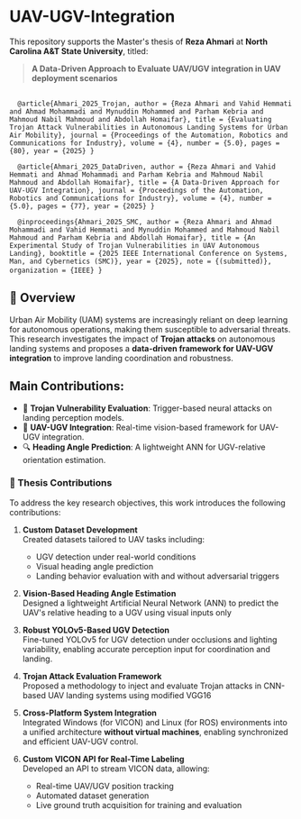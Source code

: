 # UAV-UGV-Integration

This repository supports the Master's thesis of **Reza Ahmari** at **North Carolina A&T State University**, titled:

> **A Data-Driven Approach to Evaluate UAV/UGV integration in UAV deployment scenarios**

<pre> <code>
  @article{Ahmari_2025_Trojan, author = {Reza Ahmari and Vahid Hemmati and Ahmad Mohammadi and Mynuddin Mohammed and Parham Kebria and Mahmoud Nabil Mahmoud and Abdollah Homaifar}, title = {Evaluating Trojan Attack Vulnerabilities in Autonomous Landing Systems for Urban Air Mobility}, journal = {Proceedings of the Automation, Robotics and Communications for Industry}, volume = {4}, number = {5.0}, pages = {80}, year = {2025} } 
  
  @article{Ahmari_2025_DataDriven, author = {Reza Ahmari and Vahid Hemmati and Ahmad Mohammadi and Parham Kebria and Mahmoud Nabil Mahmoud and Abdollah Homaifar}, title = {A Data-Driven Approach for UAV-UGV Integration}, journal = {Proceedings of the Automation, Robotics and Communications for Industry}, volume = {4}, number = {5.0}, pages = {77}, year = {2025} } 
  
  @inproceedings{Ahmari_2025_SMC, author = {Reza Ahmari and Ahmad Mohammadi and Vahid Hemmati and Mynuddin Mohammed and Mahmoud Nabil Mahmoud and Parham Kebria and Abdollah Homaifar}, title = {An Experimental Study of Trojan Vulnerabilities in UAV Autonomous Landing}, booktitle = {2025 IEEE International Conference on Systems, Man, and Cybernetics (SMC)}, year = {2025}, note = {(submitted)}, organization = {IEEE} } </code> </pre>

## 🧠 Overview

Urban Air Mobility (UAM) systems are increasingly reliant on deep learning for autonomous operations, making them susceptible to adversarial threats. This research investigates the impact of **Trojan attacks** on autonomous landing systems and proposes a **data-driven framework for UAV-UGV integration** to improve landing coordination and robustness.

## Main Contributions:
- 🚨 **Trojan Vulnerability Evaluation**: Trigger-based neural attacks on landing perception models.
- 🤝 **UAV-UGV Integration**: Real-time vision-based framework for UAV-UGV integration.
- 🔍 **Heading Angle Prediction**: A lightweight ANN for UGV-relative orientation estimation.
  
### 🎯 Thesis Contributions

To address the key research objectives, this work introduces the following contributions:

1. **Custom Dataset Development**  
   Created datasets tailored to UAV tasks including:
   - UGV detection under real-world conditions
   - Visual heading angle prediction
   - Landing behavior evaluation with and without adversarial triggers

2. **Vision-Based Heading Angle Estimation**  
   Designed a lightweight Artificial Neural Network (ANN) to predict the UAV's relative heading to a UGV using visual inputs only
   
4. **Robust YOLOv5-Based UGV Detection**  
   Fine-tuned YOLOv5 for UGV detection under occlusions and lighting variability, enabling accurate perception input for coordination and landing.

5. **Trojan Attack Evaluation Framework**  
   Proposed a methodology to inject and evaluate Trojan attacks in CNN-based UAV landing systems using modified VGG16

6. **Cross-Platform System Integration**  
   Integrated Windows (for VICON) and Linux (for ROS) environments into a unified architecture **without virtual machines**, enabling synchronized and efficient UAV-UGV control.

7. **Custom VICON API for Real-Time Labeling**  
   Developed an API to stream VICON data, allowing:
   - Real-time UAV/UGV position tracking
   - Automated dataset generation
   - Live ground truth acquisition for training and evaluation
